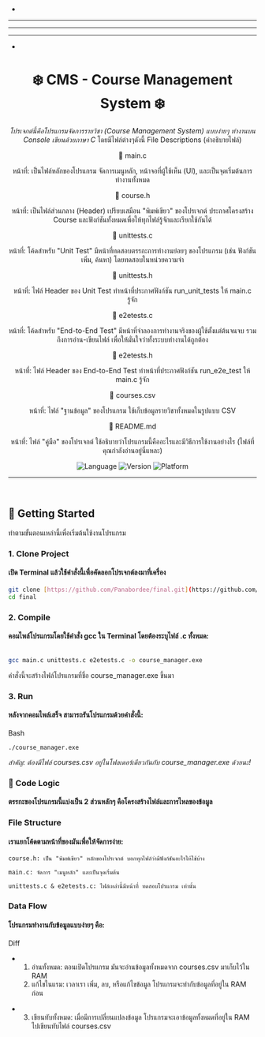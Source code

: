 <div align="center">

  *
 ***
*****
 ***
  *

# ❄️ CMS - Course Management System ❄️

*โปรเจกต์นี้คือโปรแกรมจัดการรายวิชา (Course Management System) แบบง่ายๆ ทำงานบน Console เขียนด้วยภาษา C*
โดยมีไฟล์ต่างๆดังนี้ 
  File Descriptions (คำอธิบายไฟล์)

   📄 main.c

  หน้าที่: เป็นไฟล์หลักของโปรแกรม จัดการเมนูหลัก, หน้าจอที่ผู้ใช้เห็น (UI), และเป็นจุดเริ่มต้นการทำงานทั้งหมด

   📜 course.h

  หน้าที่: เป็นไฟล์ส่วนกลาง (Header) เปรียบเสมือน "พิมพ์เขียว" ของโปรเจกต์ ประกาศโครงสร้าง Course และฟังก์ชันทั้งหมดเพื่อให้ทุกไฟล์รู้จักและเรียกใช้กันได้

   🧪 unittests.c

  หน้าที่: โค้ดสำหรับ "Unit Test" มีหน้าที่ทดสอบตรรกะการทำงานย่อยๆ ของโปรแกรม (เช่น ฟังก์ชันเพิ่ม, ค้นหา) โดยทดสอบในหน่วยความจำ

   📜 unittests.h

  หน้าที่: ไฟล์ Header ของ Unit Test ทำหน้าที่ประกาศฟังก์ชัน run_unit_tests ให้ main.c รู้จัก

   🚀 e2etests.c

  หน้าที่: โค้ดสำหรับ "End-to-End Test" มีหน้าที่จำลองการทำงานจริงของผู้ใช้ตั้งแต่ต้นจนจบ รวมถึงการอ่าน-เขียนไฟล์ เพื่อให้มั่นใจว่าทั้งระบบทำงานได้ถูกต้อง

   📜 e2etests.h

  หน้าที่: ไฟล์ Header ของ End-to-End Test ทำหน้าที่ประกาศฟังก์ชัน run_e2e_test ให้ main.c รู้จัก

   💾 courses.csv

  หน้าที่: ไฟล์ "ฐานข้อมูล" ของโปรแกรม ใช้เก็บข้อมูลรายวิชาทั้งหมดในรูปแบบ CSV

   📖 README.md

   หน้าที่: ไฟล์ "คู่มือ" ของโปรเจกต์ ใช้อธิบายว่าโปรแกรมนี้คืออะไรและมีวิธีการใช้งานอย่างไร (ไฟล์ที่คุณกำลังอ่านอยู่นี่แหละ)

![Language](https://img.shields.io/badge/Language-C-00599C.svg) ![Version](https://img.shields.io/badge/Version-1.0-blue.svg) ![Platform](https://img.shields.io/badge/Platform-Windows-lightblue.svg)

</div>

---
<br>

## 🚀 Getting Started
ทำตามขั้นตอนเหล่านี้เพื่อเริ่มต้นใช้งานโปรแกรม

### **1. Clone Project**
#### **เปิด Terminal แล้วใช้คำสั่งนี้เพื่อคัดลอกโปรเจกต์ลงมาที่เครื่อง**
```bash
git clone [https://github.com/Panabordee/final.git](https://github.com/Panabordee/final.git)
cd final
```
### **2. Compile**

#### **คอมไพล์โปรแกรมโดยใช้คำสั่ง gcc ใน Terminal โดยต้องระบุไฟล์ .c ทั้งหมด:**
```Bash

gcc main.c unittests.c e2etests.c -o course_manager.exe
```
คำสั่งนี้จะสร้างไฟล์โปรแกรมที่ชื่อ course_manager.exe ขึ้นมา

### **3. Run**

#### **หลังจากคอมไพล์เสร็จ สามารถรันโปรแกรมด้วยคำสั่งนี้:**
Bash
```
./course_manager.exe
```
 *สำคัญ: ต้องมีไฟล์ courses.csv อยู่ในโฟลเดอร์เดียวกันกับ course_manager.exe ด้วยนะ!*

### **🧠 Code Logic**

#### **ตรรกะของโปรแกรมนี้แบ่งเป็น 2 ส่วนหลักๆ คือโครงสร้างไฟล์และการไหลของข้อมูล**

### **File Structure**

#### **เราแยกโค้ดตามหน้าที่ของมันเพื่อให้จัดการง่าย:**

    course.h: เป็น "พิมพ์เขียว" หลักของโปรเจกต์ บอกทุกไฟล์ว่ามีฟังก์ชันอะไรให้ใช้บ้าง

    main.c: จัดการ "เมนูหลัก" และเป็นจุดเริ่มต้น

    unittests.c & e2etests.c: ไฟล์เหล่านี้มีหน้าที่ ทดสอบโปรแกรม เท่านั้น

### **Data Flow**

#### **โปรแกรมทำงานกับข้อมูลแบบง่ายๆ คือ:**
Diff

+ 1. อ่านทั้งหมด: ตอนเปิดโปรแกรม มันจะอ่านข้อมูลทั้งหมดจาก courses.csv มาเก็บไว้ใน RAM
  2. แก้ไขในแรม: เวลาเรา เพิ่ม, ลบ, หรือแก้ไขข้อมูล โปรแกรมจะทำกับข้อมูลที่อยู่ใน RAM ก่อน
- 3. เขียนทับทั้งหมด: เมื่อมีการเปลี่ยนแปลงข้อมูล โปรแกรมจะเอาข้อมูลทั้งหมดที่อยู่ใน RAM ไปเขียนทับไฟล์ courses.csv


